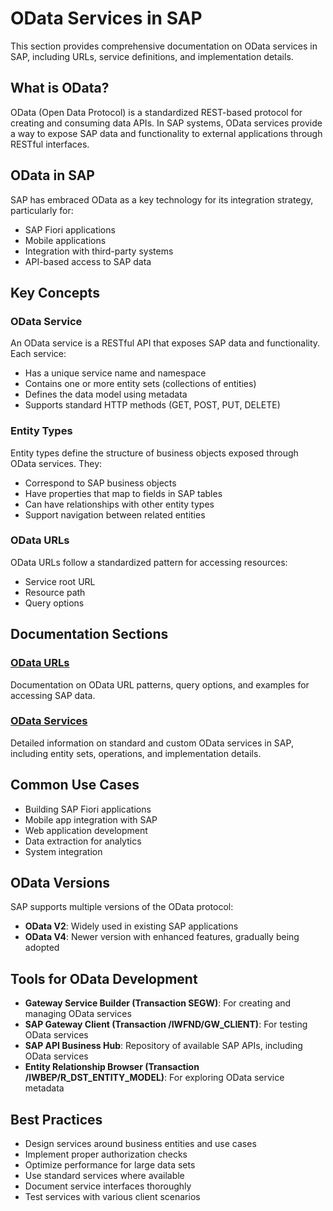 # OData Services in SAP

This section provides comprehensive documentation on OData services in SAP, including URLs, service definitions, and implementation details.

## What is OData?

OData (Open Data Protocol) is a standardized REST-based protocol for creating and consuming data APIs. In SAP systems, OData services provide a way to expose SAP data and functionality to external applications through RESTful interfaces.

## OData in SAP

SAP has embraced OData as a key technology for its integration strategy, particularly for:

- SAP Fiori applications
- Mobile applications
- Integration with third-party systems
- API-based access to SAP data

## Key Concepts

### OData Service

An OData service is a RESTful API that exposes SAP data and functionality. Each service:

- Has a unique service name and namespace
- Contains one or more entity sets (collections of entities)
- Defines the data model using metadata
- Supports standard HTTP methods (GET, POST, PUT, DELETE)

### Entity Types

Entity types define the structure of business objects exposed through OData services. They:

- Correspond to SAP business objects
- Have properties that map to fields in SAP tables
- Can have relationships with other entity types
- Support navigation between related entities

### OData URLs

OData URLs follow a standardized pattern for accessing resources:

- Service root URL
- Resource path
- Query options

## Documentation Sections

### [OData URLs](./urls.md)

Documentation on OData URL patterns, query options, and examples for accessing SAP data.

### [OData Services](./services.md)

Detailed information on standard and custom OData services in SAP, including entity sets, operations, and implementation details.

## Common Use Cases

- Building SAP Fiori applications
- Mobile app integration with SAP
- Web application development
- Data extraction for analytics
- System integration

## OData Versions

SAP supports multiple versions of the OData protocol:

- **OData V2**: Widely used in existing SAP applications
- **OData V4**: Newer version with enhanced features, gradually being adopted

## Tools for OData Development

- **Gateway Service Builder (Transaction SEGW)**: For creating and managing OData services
- **SAP Gateway Client (Transaction /IWFND/GW_CLIENT)**: For testing OData services
- **SAP API Business Hub**: Repository of available SAP APIs, including OData services
- **Entity Relationship Browser (Transaction /IWBEP/R_DST_ENTITY_MODEL)**: For exploring OData service metadata

## Best Practices

- Design services around business entities and use cases
- Implement proper authorization checks
- Optimize performance for large data sets
- Use standard services where available
- Document service interfaces thoroughly
- Test services with various client scenarios
